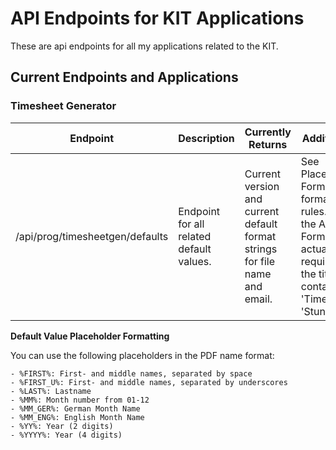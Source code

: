 # API Endpoints for KIT Applications

These are api endpoints for all my applications related to the KIT.

## Current Endpoints and Applications

### Timesheet Generator

| **Endpoint**                     | **Description**                          | **Currently Returns**                                                       | **Additional Info**                                                                                                                                                      |
|----------------------------------|------------------------------------------|-----------------------------------------------------------------------------|--------------------------------------------------------------------------------------------------------------------------------------------------------------------------|
| /api/prog/timesheetgen/defaults  | Endpoint for all related default values. | Current version and current default format strings for file name and email. | See Placeholder Formatting for formatting rules. Note that the Algo Email Format is not actually required, but the title should contain 'Timesheet' or 'Stundenzettel'.  |

**Default Value Placeholder Formatting**

You can use the following placeholders in the PDF name format:

    - %FIRST%: First- and middle names, separated by space
    - %FIRST_U%: First- and middle names, separated by underscores
    - %LAST%: Lastname
    - %MM%: Month number from 01-12
    - %MM_GER%: German Month Name
    - %MM_ENG%: English Month Name
    - %YY%: Year (2 digits)
    - %YYYY%: Year (4 digits)
